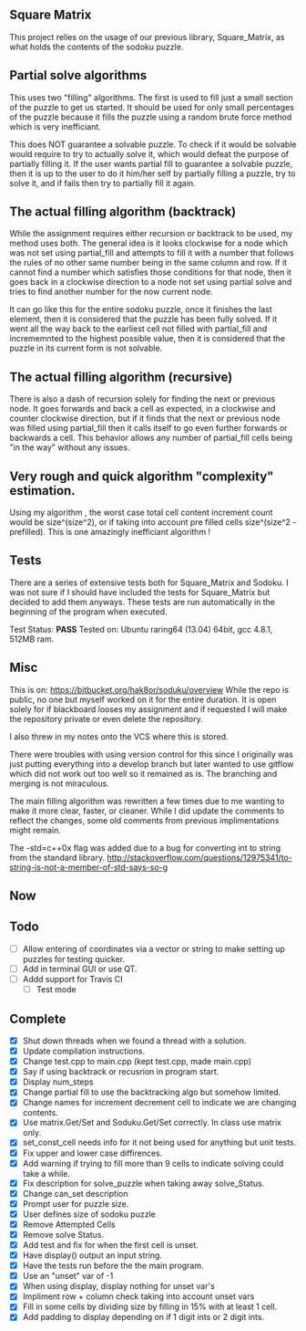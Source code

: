 ## Square     Matrix
This project relies on the usage of our previous library, Square_Matrix, 
as what holds the contents of the sodoku puzzle.


## Partial solve algorithms
This uses two "filling" algorithms. The first is used to fill just a small
section of the puzzle to get us started. It should be used for only small
percentages of the puzzle because it fills the puzzle using a random brute
force method which is very inefficiant.

This does NOT guarantee a solvable puzzle. To check if it would be
solvable would require to try to actually solve it, which would
defeat the purpose of partially filling it. If the user wants partial
fill to guarantee a solvable puzzle, then it is up to the user to do it
him/her self by partially filling a puzzle, try to solve it, and if fails
then try to partially fill it again.


## The actual filling algorithm (backtrack)
While the assignment requires either recursion or backtrack to be used, my
method uses both. The general idea is it looks clockwise for a node which
was not set using partial_fill and attempts to fill it with a number that
follows the rules of no other same number being in the same column and row.
If it cannot find a number which satisfies those conditions for that node, 
then it goes back in a clockwise direction to a node not set using
partial solve and tries to find another number for the now current node.

It can go like this for the entire sodoku puzzle, once it finishes the
last element, then it is considered that the puzzle has been fully solved.
If it went all the way back to the earliest cell not filled with partial_fill
and incrememnted to the highest possible value, then it is considered that 
the puzzle in its current form is not solvable.


## The actual filling algorithm (recursive)
There is also a dash of recursion solely for finding the next or previous node.
It goes forwards and back a cell as expected, in a clockwise and counter 
clockwise direction, but if it finds that the next or previous node was filled
using partial_fill then it calls itself to go even further forwards or backwards
a cell. This behavior allows any number of partial_fill cells being "in the way"
without any issues.

## Very rough and quick algorithm  "complexity" estimation.
Using my algorithm , the worst case total cell content increment count would be
size^(size^2), or if taking into account pre filled cells size^(size^2 - prefilled).
This is one amazingly inefficiant algorithm !


## Tests
There are a series of extensive tests both for Square_Matrix and Sodoku. I was
not sure if I should have included the tests for Square_Matrix but decided to
add them anyways. These tests are run automatically in the beginning of the 
program when executed.

Test Status: **PASS**
Tested on: Ubuntu raring64 (13.04) 64bit, gcc 4.8.1, 512MB ram.

##  Misc
This is on: https://bitbucket.org/hak8or/soduku/overview
While the repo is public, no one but myself worked on it for the entire duration.
It is open solely for if blackboard looses my assignment and if requested I will
make the repository private or even delete the repository.

I also threw in my notes onto the VCS where this is stored.

There were troubles with using version control for this since I originally was 
just putting everything into a develop branch but later wanted to use gitflow 
which did not work out too well so it remained as is. The branching and merging
is not miraculous.

The main filling algorithm  was rewritten a few times due to me wanting to make it more
clear, faster, or cleaner. While I did update the comments to reflect the changes,
some old comments from previous implimentations might remain.

The -std=c++0x flag was added due to a bug for converting int to string from the
standard library. 
http://stackoverflow.com/questions/12975341/to-string-is-not-a-member-of-std-says-so-g

## Now

## Todo
- [ ] Allow entering of coordinates via a vector or string to make setting up puzzles for testing quicker.
- [ ] Add in terminal GUI or use QT.
- [ ] Addd support for Travis CI
	- [ ] Test mode

## Complete
- [x] Shut down threads when we found a thread with a solution.
- [x] Update compilation instructions.
- [x] Change test.cpp to main.cpp (kept test.cpp, made main.cpp)
- [x] Say if using backtrack or recusrion in program start.
- [x] Display num_steps
- [x] Change partial fill to use the backtracking algo but somehow limited.
- [x] Change names for increment decrement cell to indicate we are changing contents.
- [x] Use matrix.Get/Set and Soduku.Get/Set correctly. In class use matrix only.
- [x] set_const_cell needs info for it not being used for anything but unit tests.
- [x] Fix upper and lower case diffirences.
- [x] Add warning if trying to fill more than 9 cells to indicate solving could take a while.
- [x] Fix description for solve_puzzle when taking away solve_Status.
- [x] Change can_set description
- [x] Prompt user for puzzle size.
- [x] User defines size of sodoku puzzle
- [x] Remove Attempted Cells
- [x] Remove solve Status.
- [x] Add test and fix for when the first cell is unset.
- [x] Have display() output an input string.
- [x] Have the tests run before the the main program.
- [x] Use an "unset" var of -1
- [x] When using display, display nothing for unset var's
- [x] Impliment row + column check taking into account unset vars
- [x] Fill in some cells by dividing size by filling in 15% with at least 1 cell.
- [x] Add padding to display depending on if 1 digit ints or 2 digit ints.
